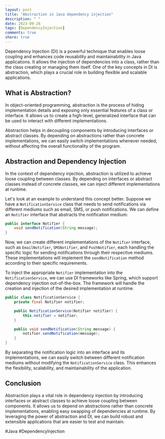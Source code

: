 ```yaml
---
layout: post
title: "Abstraction in Java dependency injection"
description: " "
date: 2023-09-26
tags: [DependencyInjection]
comments: true
share: true
---
```


Dependency Injection (DI) is a powerful technique that enables loose coupling and enhances code reusability and maintainability in Java applications. It allows the injection of dependencies into a class, rather than the class creating or managing them itself. One of the key concepts in DI is abstraction, which plays a crucial role in building flexible and scalable applications.

## What is Abstraction?

In object-oriented programming, abstraction is the process of hiding implementation details and exposing only essential features of a class or interface. It allows us to create a high-level, generalized interface that can be used to interact with different implementations.

Abstraction helps in decoupling components by introducing interfaces or abstract classes. By depending on abstractions rather than concrete implementations, we can easily switch implementations whenever needed, without affecting the overall functionality of the program.

## Abstraction and Dependency Injection

In the context of dependency injection, abstraction is utilized to achieve loose coupling between classes. By depending on interfaces or abstract classes instead of concrete classes, we can inject different implementations at runtime.

Let's look at an example to understand this concept better. Suppose we have a `NotificationService` class that needs to send notifications via different mediums such as email, SMS, or push notifications. We can define an `Notifier` interface that abstracts the notification medium:

```java
public interface Notifier {
    void sendNotification(String message);
}
```

Now, we can create different implementations of the `Notifier` interface, such as `EmailNotifier`, `SMSNotifier`, and `PushNotifier`, each handling the specific logic for sending notifications through their respective mediums. These implementations will implement the `sendNotification` method according to their specific requirements.

To inject the appropriate `Notifier` implementation into the `NotificationService`, we can use DI frameworks like Spring, which support dependency injection out-of-the-box. The framework will handle the creation and injection of the desired implementation at runtime.

```java
public class NotificationService {
    private final Notifier notifier;

    public NotificationService(Notifier notifier) {
        this.notifier = notifier;
    }

    public void sendNotification(String message) {
        notifier.sendNotification(message);
    }
}
```

By separating the notification logic into an interface and its implementations, we can easily switch between different notification mediums without modifying the `NotificationService` class. This enhances the flexibility, scalability, and maintainability of the application.

## Conclusion

Abstraction plays a vital role in dependency injection by introducing interfaces or abstract classes to achieve loose coupling between components. It allows us to depend on abstractions rather than concrete implementations, enabling easy swapping of dependencies at runtime. By leveraging the power of abstraction and DI, we can build robust and extensible applications that are easier to test and maintain.

#Java #DependencyInjection